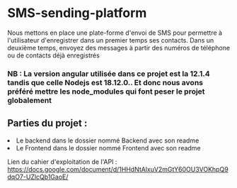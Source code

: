 # SMS-sending-platform
Nous mettons en place une plate-forme d'envoi de SMS pour permettre à l'utilisateur d'enregistrer dans un premier temps ses contacts. Dans un deuxième temps, envoyez des messages à partir des numéros de téléphone ou de contacts déjà enregistrés


### NB : La version angular utilisée dans ce projet est la 12.1.4 tandis que celle Nodejs est 18.12.0.. Et donc nous avons préféré mettre les node_modules qui font peser le projet globalement 

## Parties du projet :
<li> Le backend dans le dossier nommé <span>Backend</span> avec son readme
<li> Le Frontend dans le dossier nommé <span>Frontend</span> avec son readme

  
Lien du cahier d'exploitation de l'API : https://docs.google.com/document/d/1HHdNtAlxuV2mGtY60OU3VOKhpQ9dqO7-UZlcQb1GaoE/

